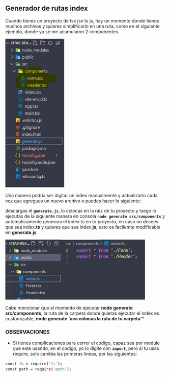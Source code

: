 ## Generador de rutas index
Cuando tienes un proyecto de tsx jsx ts js, hay un momento donde tienes muchos archivos y quieres simplificarlo en una ruta, como en el siguiente ejemplo, donde ya se me acumularon 2 componentes

![](img/img2.jpeg)

Una manera podria ser digitar un index manualmente y actualizarlo cada vez que agregues un nuevo archivo o puedes hacer lo siguiente:

descargas el **`generate.js`**, lo colocas en la raiz de tu proyecto y luego lo ejecutas de la siguiente manera en consola **`node generate src/components`** y automaticamente generara el index.ts en tu proyecto, en caso no desees que sea index.**ts** y quieres que sea index.**js**, esto es facilemte modificable en **generate.js**

![](img/img1.jpeg)

Cabe mencionar que al momento de ejecutar **node generate src/components**, la ruta de la carpeta donde quieras ejecutar el index es customizable, **node generate 'aca colocas la ruta de tu carpeta'***

### **OBSERVACIONES**

- Si tienes complicaciones para correr el codigo, capaz sea por module que este usando, en el codigo, yo lo digite con **`import`**, pero si tu usas require, solo cambia las primeras lineas, por las siguientes:
```sh
const fs = require('fs');
const path = require('path');
```

